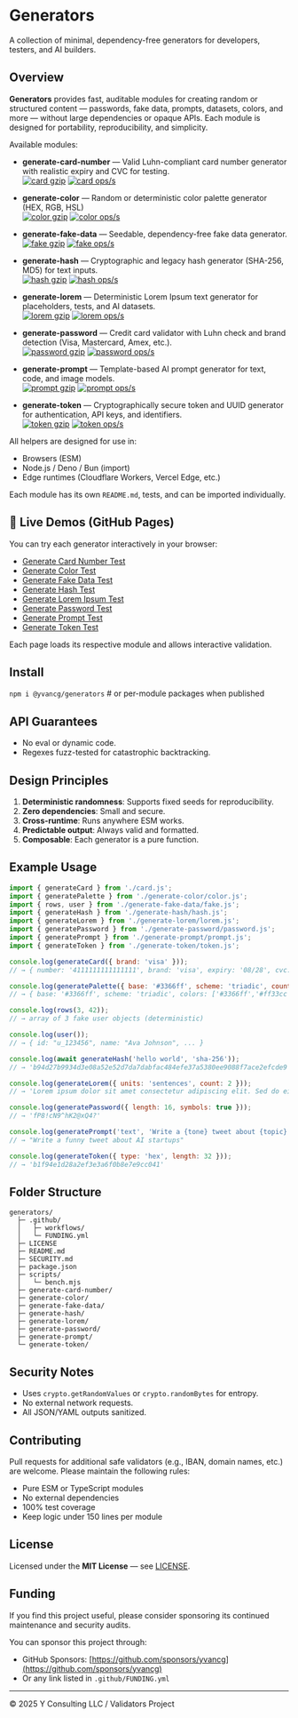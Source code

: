 # Generators

A collection of minimal, dependency-free generators for developers, testers, and AI builders.

## Overview

**Generators** provides fast, auditable modules for creating random or structured content — passwords, fake data, prompts, datasets, colors, and more — without large dependencies or opaque APIs. Each module is designed for portability, reproducibility, and simplicity.

Available modules:

- **generate-card-number** — Valid Luhn-compliant card number generator with realistic expiry and CVC for testing.  
  [![card gzip](https://img.shields.io/endpoint?url=https://raw.githubusercontent.com/yvancg/generators/main/metrics/card.js.json)](./metrics/card.js.json)
  [![card ops/s](https://img.shields.io/endpoint?url=https://raw.githubusercontent.com/yvancg/generators/main/bench/card.json)](./bench/card.json)

- **generate-color** — Random or deterministic color palette generator (HEX, RGB, HSL)  
  [![color gzip](https://img.shields.io/endpoint?url=https://raw.githubusercontent.com/yvancg/generators/main/metrics/color.js.json)](./metrics/color.js.json)
  [![color ops/s](https://img.shields.io/endpoint?url=https://raw.githubusercontent.com/yvancg/generators/main/bench/color.json)](./bench/color.json)

- **generate-fake-data** — Seedable, dependency-free fake data generator.  
  [![fake gzip](https://img.shields.io/endpoint?url=https://raw.githubusercontent.com/yvancg/generators/main/metrics/fake.js.json)](../metrics/fake.js.json)
  [![fake ops/s](https://img.shields.io/endpoint?url=https://raw.githubusercontent.com/yvancg/generators/main/bench/fake-data.json)](../bench/fake-data.json)

- **generate-hash** — Cryptographic and legacy hash generator (SHA-256, MD5) for text inputs.  
  [![hash gzip](https://img.shields.io/endpoint?url=https://raw.githubusercontent.com/yvancg/generators/main/metrics/hash.js.json)](./metrics/hash.js.json)
  [![hash ops/s](https://img.shields.io/endpoint?url=https://raw.githubusercontent.com/yvancg/generators/main/bench/hash.json)](./bench/hash.json)

- **generate-lorem** — Deterministic Lorem Ipsum text generator for placeholders, tests, and AI datasets.  
[![lorem gzip](https://img.shields.io/endpoint?url=https://raw.githubusercontent.com/yvancg/generators/main/metrics/lorem.js.json)](../metrics/lorem.js.json)
[![lorem ops/s](https://img.shields.io/endpoint?url=https://raw.githubusercontent.com/yvancg/generators/main/bench/lorem.json)](../bench/lorem.json)

- **generate-password** — Credit card validator with Luhn check and brand detection (Visa, Mastercard, Amex, etc.).  
  [![password gzip](https://img.shields.io/endpoint?url=https://raw.githubusercontent.com/yvancg/validators/main/metrics/password.js.json)](./metrics/password.js.json)
  [![password ops/s](https://img.shields.io/endpoint?url=https://raw.githubusercontent.com/yvancg/validators/main/bench/password.json)](./bench/password.json)

- **generate-prompt** — Template-based AI prompt generator for text, code, and image models.  
  [![prompt gzip](https://img.shields.io/endpoint?url=https://raw.githubusercontent.com/yvancg/generators/main/metrics/prompt.js.json)](./metrics/prompt.js.json)
  [![prompt ops/s](https://img.shields.io/endpoint?url=https://raw.githubusercontent.com/yvancg/generators/main/bench/prompt.json)](./bench/prompt.json)

- **generate-token** — Cryptographically secure token and UUID generator for authentication, API keys, and identifiers.  
  [![token gzip](https://img.shields.io/endpoint?url=https://raw.githubusercontent.com/yvancg/generators/main/metrics/token.js.json)](../metrics/token.js.json)
  [![token ops/s](https://img.shields.io/endpoint?url=https://raw.githubusercontent.com/yvancg/generators/main/bench/token.json)](../bench/token.json)

All helpers are designed for use in:
- Browsers (ESM)
- Node.js / Deno / Bun (import)
- Edge runtimes (Cloudflare Workers, Vercel Edge, etc.)

Each module has its own `README.md`, tests, and can be imported individually.

## 🔗 Live Demos (GitHub Pages)

You can try each generator interactively in your browser:

- [Generate Card Number Test](https://yvancg.github.io/generators/generate-card-number/card-test.html)
- [Generate Color Test](https://yvancg.github.io/generators/generate-color/color-test.html)
- [Generate Fake Data Test](https://yvancg.github.io/generators/generate-fake-data/fake-test.html)
- [Generate Hash Test](https://yvancg.github.io/generators/generate-hash/hash-test.html)
- [Generate Lorem Ipsum Test](https://yvancg.github.io/generators/generate-lorem/lorem-test.html)
- [Generate Password Test](https://yvancg.github.io/generators/generate-password/password-test.html)
- [Generate Prompt Test](https://yvancg.github.io/generators/generate-prompt/prompt-test.html)
- [Generate Token Test](https://yvancg.github.io/generators/generate-token/token-test.html)

Each page loads its respective module and allows interactive validation.

## Install

`npm i @yvancg/generators`  # or per-module packages when published

## API Guarantees

- No eval or dynamic code.
- Regexes fuzz-tested for catastrophic backtracking.

## Design Principles

1. **Deterministic randomness**: Supports fixed seeds for reproducibility.
2. **Zero dependencies**: Small and secure.
3. **Cross-runtime**: Runs anywhere ESM works.
4. **Predictable output**: Always valid and formatted.
5. **Composable**: Each generator is a pure function.

## Example Usage

```js
import { generateCard } from './card.js';
import { generatePalette } from './generate-color/color.js';
import { rows, user } from './generate-fake-data/fake.js';
import { generateHash } from './generate-hash/hash.js';
import { generateLorem } from './generate-lorem/lorem.js';
import { generatePassword } from './generate-password/password.js';
import { generatePrompt } from './generate-prompt/prompt.js';
import { generateToken } from './generate-token/token.js';

console.log(generateCard({ brand: 'visa' }));
// → { number: '4111111111111111', brand: 'visa', expiry: '08/28', cvc: '123' }

console.log(generatePalette({ base: '#3366ff', scheme: 'triadic', count: 5 }));
// → { base: '#3366ff', scheme: 'triadic', colors: ['#3366ff','#ff33cc','#33ff66'], textOnBase: '#ffffff' }

console.log(rows(3, 42));
// → array of 3 fake user objects (deterministic)

console.log(user());
// → { id: "u_123456", name: "Ava Johnson", ... }

console.log(await generateHash('hello world', 'sha-256'));
// → 'b94d27b9934d3e08a52e52d7da7dabfac484efe37a5380ee9088f7ace2efcde9'

console.log(generateLorem({ units: 'sentences', count: 2 }));
// → 'Lorem ipsum dolor sit amet consectetur adipiscing elit. Sed do eiusmod tempor incididunt ut labore et dolore magna aliqua.'

console.log(generatePassword({ length: 16, symbols: true }));
// → 'fP8!cN9^hK2@xQ4?'

console.log(generatePrompt('text', 'Write a {tone} tweet about {topic}', { tone: 'funny', topic: 'AI startups' }));
// → "Write a funny tweet about AI startups"

console.log(generateToken({ type: 'hex', length: 32 }));
// → 'b1f94e1d28a2ef3e3a6f0b8e7e9cc041'
```

## Folder Structure

```
generators/
  ├─ .github/
  │   ├─ workflows/
  │   └─ FUNDING.yml
  ├─ LICENSE
  ├─ README.md
  ├─ SECURITY.md
  ├─ package.json
  ├─ scripts/
  │   └─ bench.mjs
  ├─ generate-card-number/
  ├─ generate-color/
  ├─ generate-fake-data/
  ├─ generate-hash/
  ├─ generate-lorem/
  ├─ generate-password/
  ├─ generate-prompt/
  └─ generate-token/
```

## Security Notes

- Uses `crypto.getRandomValues` or `crypto.randomBytes` for entropy.
- No external network requests.
- All JSON/YAML outputs sanitized.

## Contributing

Pull requests for additional safe validators (e.g., IBAN, domain names, etc.) are welcome. Please maintain the following rules:

- Pure ESM or TypeScript modules
- No external dependencies
- 100% test coverage
- Keep logic under 150 lines per module

## License

Licensed under the **MIT License** — see [LICENSE](./LICENSE).

## Funding

If you find this project useful, please consider sponsoring its continued maintenance and security audits.

You can sponsor this project through:

- GitHub Sponsors: [https://github.com/sponsors/yvancg](https://github.com/sponsors/yvancg)
- Or any link listed in `.github/FUNDING.yml`

---

© 2025 Y Consulting LLC / Validators Project
